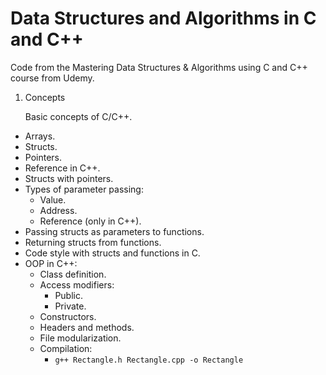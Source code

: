 # Data Structures and Algorithms in C and C++

Code from the Mastering Data Structures & Algorithms using C and C++ course from Udemy.

1. Concepts

    Basic concepts of C/C++.
- Arrays.
- Structs.
- Pointers.
- Reference in C++.
- Structs with pointers.
- Types of parameter passing:
    - Value.
    - Address.
    - Reference (only in C++).
- Passing structs as parameters to functions.
- Returning structs from functions.
- Code style with structs and functions in C.
- OOP in C++:
    - Class definition.
    - Access modifiers:
        - Public.
        - Private.
    - Constructors.
    - Headers and methods.
    - File modularization.
    - Compilation:
        - `g++ Rectangle.h Rectangle.cpp -o Rectangle`